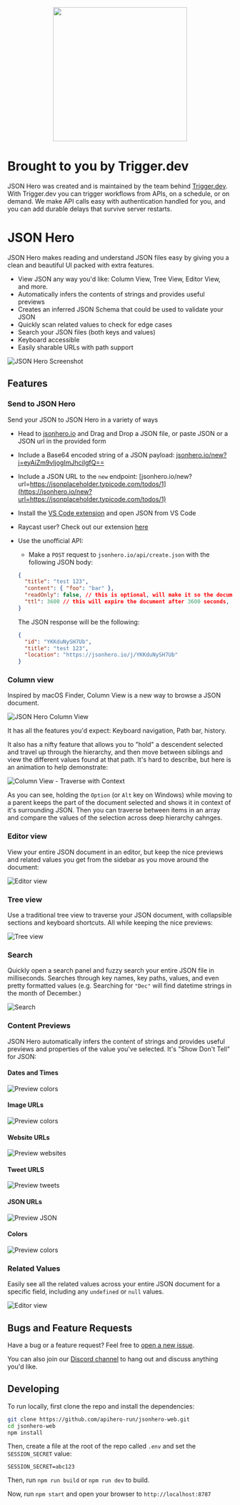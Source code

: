 <p align="center">
<img width="300" src="https://imagedelivery.net/3TbraffuDZ4aEf8KWOmI_w/8aaa6f22-d600-4f26-cda9-c9f040863400/public"/>
</p>

# Brought to you by Trigger.dev

JSON Hero was created and is maintained by the team behind [Trigger.dev](https://trigger.dev). With Trigger.dev you can trigger workflows from APIs, on a schedule, or on demand. We make API calls easy with authentication handled for you, and you can add durable delays that survive server restarts. 


# JSON Hero

JSON Hero makes reading and understand JSON files easy by giving you a clean and beautiful UI packed with extra features.

- View JSON any way you'd like: Column View, Tree View, Editor View, and more.
- Automatically infers the contents of strings and provides useful previews
- Creates an inferred JSON Schema that could be used to validate your JSON
- Quickly scan related values to check for edge cases
- Search your JSON files (both keys and values)
- Keyboard accessible
- Easily sharable URLs with path support

![JSON Hero Screenshot](https://imagedelivery.net/3TbraffuDZ4aEf8KWOmI_w/0f5735b3-2421-470b-244c-7047fd77f700/public)

## Features

### Send to JSON Hero

Send your JSON to JSON Hero in a variety of ways

- Head to [jsonhero.io](https://jsonhero.io) and Drag and Drop a JSON file, or paste JSON or a JSON url in the provided form
- Include a Base64 encoded string of a JSON payload: [jsonhero.io/new?j=eyAiZm9vIjogImJhciIgfQ==](https://jsonhero.io/new?j=eyAiZm9vIjogImJhciIgfQ==)
- Include a JSON URL to the `new` endpoint: [jsonhero.io/new?url=https://jsonplaceholder.typicode.com/todos/1](https://jsonhero.io/new?url=https://jsonplaceholder.typicode.com/todos/1)
- Install the [VS Code extension](https://marketplace.visualstudio.com/items?itemName=JSONHero.jsonhero-vscode) and open JSON from VS Code
- Raycast user? Check out our extension [here](https://www.raycast.com/maverickdotdev/open-in-json-hero)
- Use the unofficial API:

  - Make a `POST` request to `jsonhero.io/api/create.json` with the following JSON body:

  ```json
  {
    "title": "test 123",
    "content": { "foo": "bar" },
    "readOnly": false, // this is optional, will make it so the document title cannot be edited or document cannot be deleted
    "ttl": 3600 // this will expire the document after 3600 seconds, also optional
  }
  ```

  The JSON response will be the following:

  ```json
  {
    "id": "YKKduNySH7Ub",
    "title": "test 123",
    "location": "https://jsonhero.io/j/YKKduNySH7Ub"
  }
  ```

### Column view

Inspired by macOS Finder, Column View is a new way to browse a JSON document.

![JSON Hero Column View](https://raw.githubusercontent.com/apihero-run/documentation-hosting/main/images/features-columnview.gif)

It has all the features you'd expect: Keyboard navigation, Path bar, history.

It also has a nifty feature that allows you to "hold" a descendent selected and travel up through the hierarchy, and then move between siblings and view the different values found at that path. It's hard to describe, but here is an animation to help demonstrate:

![Column View - Traverse with Context](https://raw.githubusercontent.com/apihero-run/documentation-hosting/main/images/features-traversewithcontext.gif)

As you can see, holding the `Option` (or `Alt` key on Windows) while moving to a parent keeps the part of the document selected and shows it in context of it's surrounding JSON. Then you can traverse between items in an array and compare the values of the selection across deep hierarchy cahnges.

### Editor view

View your entire JSON document in an editor, but keep the nice previews and related values you get from the sidebar as you move around the document:

![Editor view](https://raw.githubusercontent.com/apihero-run/documentation-hosting/main/images/features-editorview.gif)

### Tree view

Use a traditional tree view to traverse your JSON document, with collapsible sections and keyboard shortcuts. All while keeping the nice previews:

![Tree view](https://raw.githubusercontent.com/apihero-run/documentation-hosting/main/images/features-treeview.gif)

### Search

Quickly open a search panel and fuzzy search your entire JSON file in milliseconds. Searches through key names, key paths, values, and even pretty formatted values (e.g. Searching for `"Dec"` will find datetime strings in the month of December.)

![Search](https://raw.githubusercontent.com/apihero-run/documentation-hosting/main/images/features-search.gif)

### Content Previews

JSON Hero automatically infers the content of strings and provides useful previews and properties of the value you've selected. It's "Show Don't Tell" for JSON:

#### Dates and Times

![Preview colors](https://imagedelivery.net/3TbraffuDZ4aEf8KWOmI_w/43f2c081-c09b-47db-cb10-8f15ee6a1a00/public)

#### Image URLs

![Preview colors](https://imagedelivery.net/3TbraffuDZ4aEf8KWOmI_w/8a743bd5-a065-4f7f-1262-585c39c10100/public)

#### Website URLs

![Preview websites](https://imagedelivery.net/3TbraffuDZ4aEf8KWOmI_w/cd7f2d28-2c8d-4b37-696d-e898937c3d00/public)

#### Tweet URLS

![Preview tweets](https://imagedelivery.net/3TbraffuDZ4aEf8KWOmI_w/8455e9d6-1d3e-451e-a032-f3259204ef00/public)

#### JSON URLs

![Preview JSON](https://imagedelivery.net/3TbraffuDZ4aEf8KWOmI_w/13743860-3d9c-4cac-dde9-881fba7eba00/public)

#### Colors

![Preview colors](https://imagedelivery.net/3TbraffuDZ4aEf8KWOmI_w/22e37599-c2bd-4abd-79f2-466241d17b00/public)

### Related Values

Easily see all the related values across your entire JSON document for a specific field, including any `undefined` or `null` values.

![Editor view](https://raw.githubusercontent.com/apihero-run/documentation-hosting/main/images/features-relatedvalues.gif)

<!-- TODO -->

## Bugs and Feature Requests

Have a bug or a feature request? Feel free to [open a new issue](https://github.com/apihero-run/jsonhero-web/issues).

You can also join our [Discord channel](https://discord.gg/ZQq6Had5nP) to hang out and discuss anything you'd like.

## Developing

To run locally, first clone the repo and install the dependencies:

```bash
git clone https://github.com/apihero-run/jsonhero-web.git
cd jsonhero-web
npm install
```

Then, create a file at the root of the repo called `.env` and set the `SESSION_SECRET` value:

```
SESSION_SECRET=abc123
```

Then, run `npm run build` or `npm run dev` to build.

Now, run `npm start` and open your browser to `http://localhost:8787`
